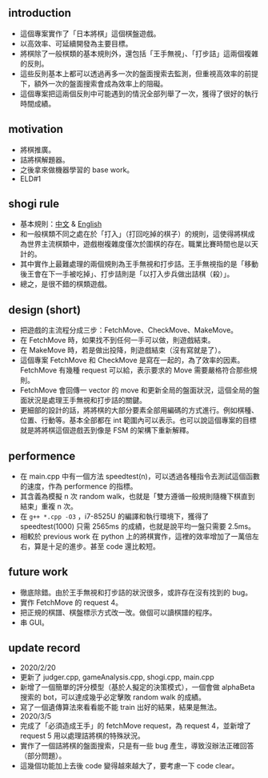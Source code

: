 ## introduction
- 這個專案實作了「日本將棋」這個棋盤遊戲。
- 以高效率、可延續開發為主要目標。
- 將棋除了一般棋類的基本規則外，還包括「王手無視」、「打步詰」這兩個複雜的反則。
- 這些反則基本上都可以透過再多一次的盤面搜索去監測，但重視高效率的前提下，額外一次的盤面搜索會成為效率上的阻礙。
- 這個專案把這兩個反則中可能遇到的情況全部列舉了一次，獲得了很好的執行時間成績。

## motivation
- 將棋推廣。
- 詰將棋解題器。
- 之後拿來做機器學習的 base work。
- ELD#1

## shogi rule
- 基本規則：[中文](https://zh.wikipedia.org/wiki/%E5%B0%86%E6%A3%8B_(%E6%97%A5%E6%9C%AC)) & [English](https://en.wikipedia.org/wiki/Shogi)
- 和一般棋類不同之處在於「打入」（打回吃掉的棋子）的規則，這使得將棋成為世界主流棋類中，遊戲樹複雜度僅次於圍棋的存在。職業比賽時間也是以天計的。
- 其中實作上最難處理的兩個規則為王手無視和打步詰。王手無視指的是「移動後王會在下一手被吃掉」、打步詰則是「以打入步兵做出詰棋（殺）」。
- 總之，是很不錯的棋類遊戲。

## design (short)
- 把遊戲的主流程分成三步：FetchMove、CheckMove、MakeMove。
- 在 FetchMove 時，如果找不到任何一手可以做，則遊戲結束。
- 在 MakeMove 時，若是做出投降，則遊戲結束（沒有寫就是了）。
- 這個專案 FetchMove 和 CheckMove 是寫在一起的，為了效率的因素。FetchMove 有幾種 request 可以給，表示要求的 Move 需要嚴格符合那些規則。
- FetchMove 會回傳一 vector 的 move 和更新全局的盤面狀況，這個全局的盤面狀況是處理王手無視和打步詰的關鍵。
- 更細部的設計的話，將將棋的大部分要素全部用編碼的方式進行。例如棋種、位置、行動等。基本全部都在 int 範圍內可以表示。也可以說這個專案的目標就是將將棋這個遊戲丟到像是 FSM 的架構下重新解釋。

## performence
- 在 main.cpp 中有一個方法 speedtest(n)，可以透過各種指令去測試這個函數的速度，作為 performence 的指標。
- 其含義為模擬 n 次 random walk，也就是「雙方遵循一般規則隨機下棋直到結束」重複 n 次。
- 在 <code>g++ *.cpp -O3</code> ，i7-8525U 的編譯和執行環境下，獲得了 speedtest(1000) 只需 2565ms 的成績，也就是說平均一盤只需要 2.5ms。
- 相較於 previous work 在 python 上的將棋實作，這裡的效率增加了一萬倍左右，算是十足的進步。甚至 code 還比較短。

## future work
- 徹底除錯。由於王手無視和打步詰的狀況很多，或許存在沒有找到的 bug。
- 實作 FetchMove 的 request 4。
- 把正規的棋譜、棋盤標示方式改一改。做個可以讀棋譜的程序。
- 串 GUI。

## update record
- 2020/2/20
- 更新了 judger.cpp, gameAnalysis.cpp, shogi.cpp, main.cpp
- 新增了一個簡單的評分模型（基於人擬定的決策模式），一個會做 alphaBeta 搜索的 bot，可以達成幾乎必定擊敗 random walk 的成績。
- 寫了一個遺傳算法來看看能不能 train 出好的結果，結果是無法。
- 2020/3/5
- 完成了「必須造成王手」的 fetchMove request，為 request 4，並新增了 request 5 用以處理詰將棋的特殊狀況。
- 實作了一個詰將棋的盤面搜索，只是有一些 bug 產生，導致沒辦法正確回答（部分問題）。
- 這幾個功能加上去後 code 變得越來越大了，要考慮一下 code clear。
